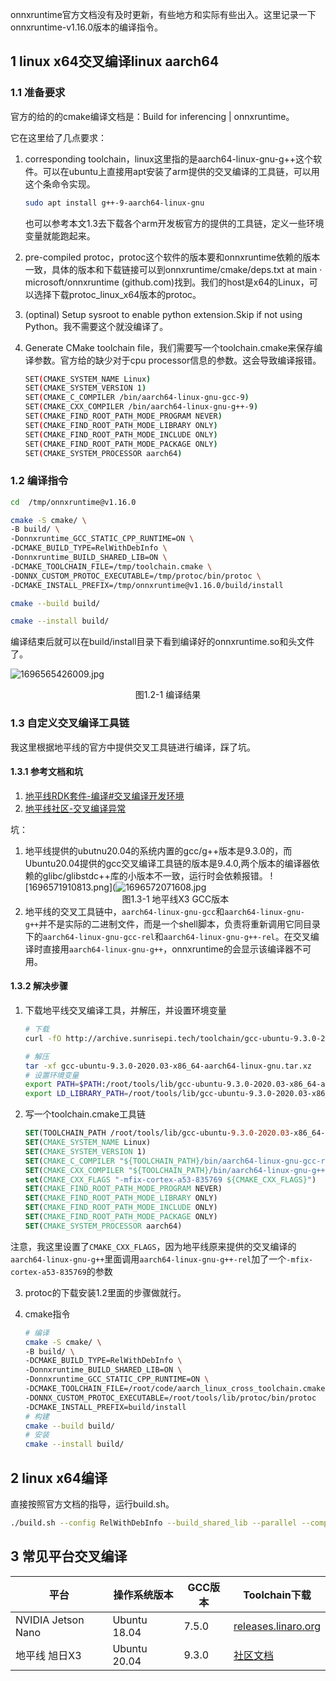 
onnxruntime官方文档没有及时更新，有些地方和实际有些出入。这里记录一下onnxruntime-v1.16.0版本的编译指令。

## 1 linux x64交叉编译linux aarch64

### 1.1 准备要求

官方的给的的cmake编译文档是：Build for inferencing | onnxruntime。

它在这里给了几点要求：

1. corresponding toolchain，linux这里指的是aarch64-linux-gnu-g++这个软件。可以在ubuntu上直接用apt安装了arm提供的交叉编译的工具链，可以用这个条命令实现。

    ```bash
    sudo apt install g++-9-aarch64-linux-gnu
    ```

    也可以参考本文1.3去下载各个arm开发板官方的提供的工具链，定义一些环境变量就能跑起来。
2. pre-compiled protoc，protoc这个软件的版本要和onnxruntime依赖的版本一致，具体的版本和下载链接可以到onnxruntime/cmake/deps.txt at main · microsoft/onnxruntime (github.com)找到。我们的host是x64的Linux，可以选择下载protoc_linux_x64版本的protoc。
3. (optinal) Setup sysroot to enable python extension.Skip if not using Python。我不需要这个就没编译了。
4. Generate CMake toolchain file，我们需要写一个toolchain.cmake来保存编译参数。官方给的缺少对于cpu processor信息的参数。这会导致编译报错。

    ```bash
    SET(CMAKE_SYSTEM_NAME Linux)
    SET(CMAKE_SYSTEM_VERSION 1)
    SET(CMAKE_C_COMPILER /bin/aarch64-linux-gnu-gcc-9)
    SET(CMAKE_CXX_COMPILER /bin/aarch64-linux-gnu-g++-9)
    SET(CMAKE_FIND_ROOT_PATH_MODE_PROGRAM NEVER)
    SET(CMAKE_FIND_ROOT_PATH_MODE_LIBRARY ONLY)
    SET(CMAKE_FIND_ROOT_PATH_MODE_INCLUDE ONLY)
    SET(CMAKE_FIND_ROOT_PATH_MODE_PACKAGE ONLY)
    SET(CMAKE_SYSTEM_PROCESSOR aarch64)
    ```

### 1.2 编译指令

```bash
cd  /tmp/onnxruntime@v1.16.0

cmake -S cmake/ \
-B build/ \
-Donnxruntime_GCC_STATIC_CPP_RUNTIME=ON \
-DCMAKE_BUILD_TYPE=RelWithDebInfo \
-Donnxruntime_BUILD_SHARED_LIB=ON \
-DCMAKE_TOOLCHAIN_FILE=/tmp/toolchain.cmake \
-DONNX_CUSTOM_PROTOC_EXECUTABLE=/tmp/protoc/bin/protoc \
-DCMAKE_INSTALL_PREFIX=/tmp/onnxruntime@v1.16.0/build/install

cmake --build build/

cmake --install build/

```

编译结束后就可以在build/install目录下看到编译好的onnxruntime.so和头文件了。

![1696565426009.jpg](http://pic.yanghuan.site/i/2023/10/06/651f885e475b4.jpg)
<center>图1.2-1 编译结果</center>

### 1.3 自定义交叉编译工具链

我这里根据地平线的官方中提供交叉工具链进行编译，踩了坑。

#### 1.3.1 参考文档和坑

1. [地平线RDK套件-编译#交叉编译开发环境](https://developer.horizon.cc/documents_rdk/linux_development/environment_build?_highlight=%E4%BA%A4%E5%8F%89&_highlight=%E7%BC%96%E8%AF%91#%E4%BA%A4%E5%8F%89%E7%BC%96%E8%AF%91%E5%BC%80%E5%8F%91%E7%8E%AF%E5%A2%83)
2. [地平线社区-交叉编译异常](https://developer.horizon.cc/forumDetail/183278759317820492)

坑：

1. 地平线提供的ubutnu20.04的系统内置的gcc/g++版本是9.3.0的，而Ubuntu20.04提供的gcc交叉编译工具链的版本是9.4.0,两个版本的编译器依赖的glibc/glibstdc++库的小版本不一致，运行时会依赖报错。
    ![1696571910813.png](![1696572071608.jpg](http://pic.yanghuan.site/i/2023/10/06/651fa2aa90a55.jpg)
    <center>图1.3-1 地平线X3 GCC版本</center>
2. 地平线的交叉工具链中，`aarch64-linux-gnu-gcc`和`aarch64-linux-gnu-g++`并不是实际的二进制文件，而是一个shell脚本，负责将重新调用它同目录下的`aarch64-linux-gnu-gcc-rel`和`aarch64-linux-gnu-g++-rel`。在交叉编译时直接用`aarch64-linux-gnu-g++`，onnxruntime的会显示该编译器不可用。

#### 1.3.2 解决步骤

1. 下载地平线交叉编译工具，并解压，并设置环境变量

    ```bash
    # 下载
    curl -fO http://archive.sunrisepi.tech/toolchain/gcc-ubuntu-9.3.0-2020.03-x86_64-aarch64-linux-gnu.tar.xz

    # 解压
    tar -xf gcc-ubuntu-9.3.0-2020.03-x86_64-aarch64-linux-gnu.tar.xz
    # 设置环境变量
    export PATH=$PATH:/root/tools/lib/gcc-ubuntu-9.3.0-2020.03-x86_64-aarch64-linux-gnu/bin
    export LD_LIBRARY_PATH=/root/tools/lib/gcc-ubuntu-9.3.0-2020.03-x86_64-aarch64-linux-gnu/lib/x86_64-linux-gnu:/root/tools/lib/gcc-ubuntu-9.3.0-2020.03-x86_64-aarch64-linux-gnu/aarch64-linux-gnu/lib:$LD_LIBRARY_PATH
    ```

2. 写一个toolchain.cmake工具链

    ```Cmake
    SET(TOOLCHAIN_PATH /root/tools/lib/gcc-ubuntu-9.3.0-2020.03-x86_64-aarch64-linux-gnu)
    SET(CMAKE_SYSTEM_NAME Linux)
    SET(CMAKE_SYSTEM_VERSION 1)
    SET(CMAKE_C_COMPILER "${TOOLCHAIN_PATH}/bin/aarch64-linux-gnu-gcc-rel")
    SET(CMAKE_CXX_COMPILER "${TOOLCHAIN_PATH}/bin/aarch64-linux-gnu-g++-rel")
    set(CMAKE_CXX_FLAGS "-mfix-cortex-a53-835769 ${CMAKE_CXX_FLAGS}")
    SET(CMAKE_FIND_ROOT_PATH_MODE_PROGRAM NEVER)
    SET(CMAKE_FIND_ROOT_PATH_MODE_LIBRARY ONLY)
    SET(CMAKE_FIND_ROOT_PATH_MODE_INCLUDE ONLY)
    SET(CMAKE_FIND_ROOT_PATH_MODE_PACKAGE ONLY)
    SET(CMAKE_SYSTEM_PROCESSOR aarch64)
    ```

注意，我这里设置了`CMAKE_CXX_FLAGS`，因为地平线原来提供的交叉编译的`aarch64-linux-gnu-g++`里面调用`aarch64-linux-gnu-g++-rel`加了一个`-mfix-cortex-a53-835769`的参数

3. protoc的下载安装1.2里面的步骤做就行。

4. cmake指令

    ```bash
    # 编译
    cmake -S cmake/ \
    -B build/ \
    -DCMAKE_BUILD_TYPE=RelWithDebInfo \
    -Donnxruntime_BUILD_SHARED_LIB=ON \
    -Donnxruntime_GCC_STATIC_CPP_RUNTIME=ON \
    -DCMAKE_TOOLCHAIN_FILE=/root/code/aarch_linux_cross_toolchain.cmake \
    -DONNX_CUSTOM_PROTOC_EXECUTABLE=/root/tools/lib/protoc/bin/protoc
    -DCMAKE_INSTALL_PREFIX=build/install
    # 构建
    cmake --build build/
    # 安装
    cmake --install build/
    ```

## 2 linux x64编译

直接按照官方文档的指导，运行build.sh。

```bash
./build.sh --config RelWithDebInfo --build_shared_lib --parallel --compile_no_warning_as_error --skip_submodule_sync
```

## 3 常见平台交叉编译

平台        | 操作系统版本 | GCC版本 | Toolchain下载
--------    | ------------ | ----- | -----  |
NVIDIA Jetson Nano  | Ubuntu 18.04 | 7.5.0 | [releases.linaro.org](https://releases.linaro.org/components/toolchain/binaries/7.5-2019.12/aarch64-linux-gnu/)
地平线 旭日X3       | Ubuntu 20.04 | 9.3.0 | [社区文档](https://developer.horizon.cc/documents_rdk/linux_development/environment_build#%E4%BA%A4%E5%8F%89%E7%BC%96%E8%AF%91%E5%BC%80%E5%8F%91%E7%8E%AF%E5%A2%83)
